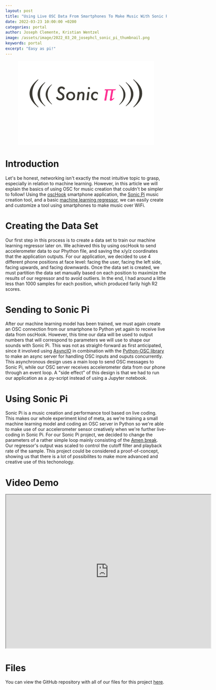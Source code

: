 ```yaml
---
layout: post
title: "Using Live OSC Data From Smartphones To Make Music With Sonic Pi"
date: 2022-03-23 10:00:00 +0200
categories: portal
author: Joseph Clemente, Kristian Wentzel
image: /assets/image/2022_03_20_josephcl_sonic_pi_thumbnail.png
keywords: portal
excerpt: "Easy as pi!"
---
```


<figure style="float: none">
   <img src="/assets/image/2022_03_20_josephcl_sonic_pi_header.png" alt="Alternate Text" width="auto" />
</figure>

# Introduction

Let's be honest, networking isn't exactly the most intuitive topic to grasp, especially in relation to machine learning. However, in this article we will explain the basics of using OSC for music creation that couldn't be simpler to follow! Using the [oscHook](https://oschook.soft112.com/) smartphone application, the [Sonic Pi](https://sonic-pi.net/) music creation tool, and a basic [machine learning regressor](https://scikit-learn.org/stable/modules/generated/sklearn.neural_network.MLPRegressor.html), we can easily create and customize a tool using smartphones to make music over WiFi.

# Creating the Data Set

Our first step in this process is to create a data set to train our machine learning regressor later on. We achieved this by using oscHook to send accelerometer data to our Phython file, and saving the x/y/z coordinates that the application outputs. For our application, we decided to use 4 different phone positions at face level: facing the user, facing the left side, facing upwards, and facing downwards. Once the data set is created, we must partition the data set manually based on each position to maximize the results of our regressor and to avoid outliers. In the end, I had around a little less than 1000 samples for each position, which produced farily high R2 scores.

# Sending to Sonic Pi

After our machine learning model has been trained, we must again create an OSC connection from our smartphone to Python yet again to receive live data from oscHook. However, this time our data will be used to output numbers that will correspond to parameters we will use to shape our sounds with Sonic Pi. This was not as straight-forward as first anticipated, since it involved using [AsyncIO](https://docs.python.org/3/library/asyncio.html) in combination with the [Python-OSC library](https://pypi.org/project/python-osc/) to make an async server for handling OSC inputs and ouputs concurrently. This asynchronous design uses a main loop to send OSC messages to Sonic Pi, while our OSC server receives accelerometer data from our phone through an event loop. A "side effect" of this design is that we had to run our application as a .py-script instead of using a Jupyter notebook.

# Using Sonic Pi

Sonic Pi is a music creation and performance tool based on live coding. This makes our whole experiment kind of meta, as we're training a small machine learning model and coding an OSC server in Python so we're able to make use of our accelerometer sensor creatively when we're further live-coding in Sonic Pi. For our Sonic Pi project, we decided to change the parameters of a rather simple loop mainly consisting of the [Amen break](https://en.wikipedia.org/wiki/Amen_break). Our regressor's output was scaled to control the cutoff filter and playback rate of the sample. This project could be considered a proof-of-concept, showing us that there is a lot of possibilites to make more advanced and creative use of this techonology.

# Video Demo

<iframe src="https://drive.google.com/file/d/1FJJFYK3K052NsskuUDCboQvvTRdLcoeW/preview" width="640" height="480" allow="autoplay"></iframe>

# Files

You can view the GitHub repository with all of our files for this project [here](https://github.com/jpclemente97/SonicPiOscDemo).
